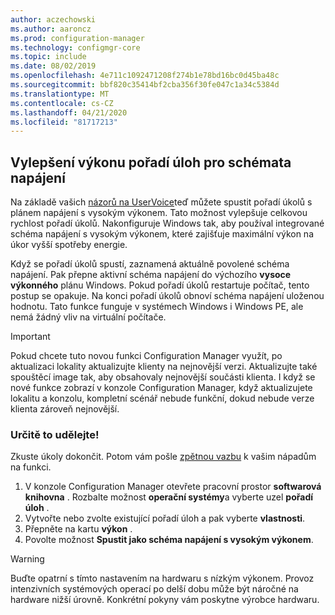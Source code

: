 ```yaml
---
author: aczechowski
ms.author: aaroncz
ms.prod: configuration-manager
ms.technology: configmgr-core
ms.topic: include
ms.date: 08/02/2019
ms.openlocfilehash: 4e711c1092471208f274b1e78bd16bc0d45ba48c
ms.sourcegitcommit: bbf820c35414bf2cba356f30fe047c1a34c5384d
ms.translationtype: MT
ms.contentlocale: cs-CZ
ms.lasthandoff: 04/21/2020
ms.locfileid: "81717213"
---
```

## <a name="task-sequence-performance-improvements-for-power-plans"></a><a name="bkmk_tsperf"></a>Vylepšení výkonu pořadí úloh pro schémata napájení

<!--3555926-->

Na základě vašich [názorů na UserVoice](https://configurationmanager.uservoice.com/forums/300492-ideas/suggestions/13442805-speed-up-osd-by-having-configmgr-set-high-performa)teď můžete spustit pořadí úkolů s plánem napájení s vysokým výkonem. Tato možnost vylepšuje celkovou rychlost pořadí úkolů. Nakonfiguruje Windows tak, aby používal integrované schéma napájení s vysokým výkonem, které zajišťuje maximální výkon na úkor vyšší spotřeby energie.

Když se pořadí úkolů spustí, zaznamená aktuálně povolené schéma napájení. Pak přepne aktivní schéma napájení do výchozího **vysoce výkonného** plánu Windows. Pokud pořadí úkolů restartuje počítač, tento postup se opakuje. Na konci pořadí úkolů obnoví schéma napájení uloženou hodnotu. Tato funkce funguje v systémech Windows i Windows PE, ale nemá žádný vliv na virtuální počítače.

> [!Important]
> Pokud chcete tuto novou funkci Configuration Manager využít, po aktualizaci lokality aktualizujte klienty na nejnovější verzi. Aktualizujte také spouštěcí image tak, aby obsahovaly nejnovější součásti klienta. I když se nové funkce zobrazí v konzole Configuration Manager, když aktualizujete lokalitu a konzolu, kompletní scénář nebude funkční, dokud nebude verze klienta zároveň nejnovější.

### <a name="try-it-out"></a>Určitě to udělejte!

Zkuste úkoly dokončit. Potom vám pošle [zpětnou vazbu](../../../../understand/find-help.md#product-feedback) k vašim nápadům na funkci.

1. V konzole Configuration Manager otevřete pracovní prostor **softwarová knihovna** . Rozbalte možnost **operační systémy**a vyberte uzel **pořadí úloh** .
1. Vytvořte nebo zvolte existující pořadí úloh a pak vyberte **vlastnosti**.
1. Přepněte na kartu **výkon** .
1. Povolte možnost **Spustit jako schéma napájení s vysokým výkonem**.

> [!Warning]
> Buďte opatrní s tímto nastavením na hardwaru s nízkým výkonem. Provoz intenzivních systémových operací po delší dobu může být náročné na hardware nižší úrovně. Konkrétní pokyny vám poskytne výrobce hardwaru.
